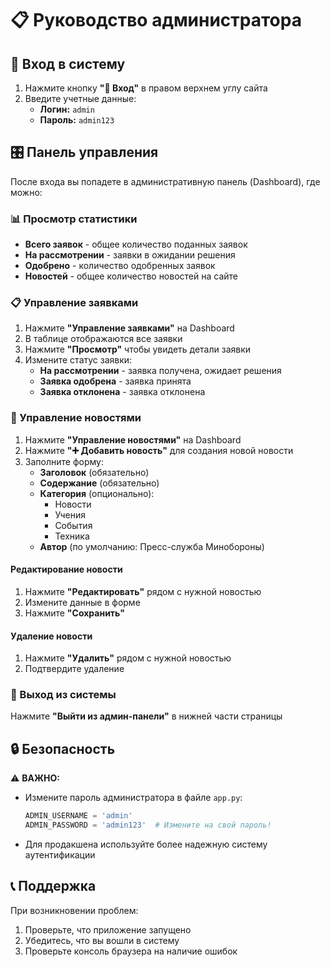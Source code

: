 # 📋 Руководство администратора

## 🔐 Вход в систему

1. Нажмите кнопку **"🔐 Вход"** в правом верхнем углу сайта
2. Введите учетные данные:
   - **Логин:** `admin`
   - **Пароль:** `admin123`

## 🎛️ Панель управления

После входа вы попадете в административную панель (Dashboard), где можно:

### 📊 Просмотр статистики
- **Всего заявок** - общее количество поданных заявок
- **На рассмотрении** - заявки в ожидании решения
- **Одобрено** - количество одобренных заявок
- **Новостей** - общее количество новостей на сайте

### 📋 Управление заявками
1. Нажмите **"Управление заявками"** на Dashboard
2. В таблице отображаются все заявки
3. Нажмите **"Просмотр"** чтобы увидеть детали заявки
4. Измените статус заявки:
   - **На рассмотрении** - заявка получена, ожидает решения
   - **Заявка одобрена** - заявка принята
   - **Заявка отклонена** - заявка отклонена

### 📰 Управление новостями
1. Нажмите **"Управление новостями"** на Dashboard
2. Нажмите **"➕ Добавить новость"** для создания новой новости
3. Заполните форму:
   - **Заголовок** (обязательно)
   - **Содержание** (обязательно)
   - **Категория** (опционально):
     - Новости
     - Учения
     - События
     - Техника
   - **Автор** (по умолчанию: Пресс-служба Минобороны)

#### Редактирование новости
1. Нажмите **"Редактировать"** рядом с нужной новостью
2. Измените данные в форме
3. Нажмите **"Сохранить"**

#### Удаление новости
1. Нажмите **"Удалить"** рядом с нужной новостью
2. Подтвердите удаление

### 🚪 Выход из системы
Нажмите **"Выйти из админ-панели"** в нижней части страницы

## 🔒 Безопасность

⚠️ **ВАЖНО:** 
- Измените пароль администратора в файле `app.py`:
  ```python
  ADMIN_USERNAME = 'admin'
  ADMIN_PASSWORD = 'admin123'  # Измените на свой пароль!
  ```
- Для продакшена используйте более надежную систему аутентификации

## 📞 Поддержка

При возникновении проблем:
1. Проверьте, что приложение запущено
2. Убедитесь, что вы вошли в систему
3. Проверьте консоль браузера на наличие ошибок

